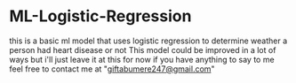 # ML-Logistic-Regression
this is a basic ml model that uses logistic regression to determine weather a person had heart disease or not
This model could be improved in a lot of ways but i'll just leave it at this for now
if you have anything to say to me feel free to contact me at
"giftabumere247@gmail.com"

